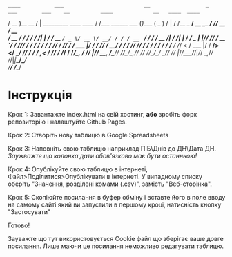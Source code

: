     ____           ___                          __                  _         ___        ___    __          ____             __   ____  ____ 
   / __ )__  __   /   |  _________ ____  ____  / /___  ______ ___  (_)____   ( _ )      /   |  / /__  _  __/ __ \____ ______/ /__/ __ \/ __ \
  / __  / / / /  / /| | / ___/ __ `/ _ \/ __ \/ __/ / / / __ `__ \/ / ___/  / __ \/|   / /| | / / _ \| |/_/ /_/ / __ `/ ___/ //_/ / / / / / /
 / /_/ / /_/ /  / ___ |/ /  / /_/ /  __/ / / / /_/ /_/ / / / / / / / /__   / /_/  <   / ___ |/ /  __/>  </ ____/ /_/ / /  / ,< / /_/ / /_/ / 
/_____/\__, /  /_/  |_/_/   \__, /\___/_/ /_/\__/\__,_/_/ /_/ /_/_/\___/   \____/\/  /_/  |_/_/\___/_/|_/_/    \__,_/_/  /_/|_|\____/\____/  
      /____/               /____/

# Інструкція

Крок 1: Завантажте index.html на свій хостинг, **або** зробіть форк репозиторію і налаштуйте Github Pages.

Крок 2: Створіть нову таблицю в Google Spreadsheets

Крок 3: Наповніть свою таблицю наприклад ПІБ\Днів до ДН\Дата ДН.
*Заужважте що колонка дати обов'язково має бути останньою!*

Крок 4: Опублікуйте свою таблицю в інтернеті, Файл>Поділитися>Опублікувати в інтернеті. У випадному списку оберіть "Значення, розділені комами (.csv)", замість "Веб-сторінка".

Крок 5: Скопіюйте посилання в буфер обміну і вставте його в поле вводу на самому сайті який ви запустили в першому кроці, натисність кнопку "Застосувати"

Готово!

Зауважте що тут використовується Cookie файл що зберігає ваше довге посилання. Лише маючи це посилання неможливо редагувати таблицю.
